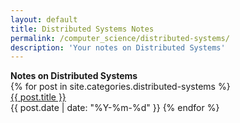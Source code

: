 ```yaml
---
layout: default
title: Distributed Systems Notes
permalink: /computer_science/distributed-systems/
description: 'Your notes on Distributed Systems'
---
```


<strong style="margin-top:-1rem;">
  Notes on Distributed Systems
</strong>

<div class='writing nu'>
  {% for post in site.categories.distributed-systems %}
    <div><a title='#{{ forloop.rindex }}' href='{{ post.url }}'>{{ post.title }}</a></div>
    <time>{{ post.date | date: "%Y-%m-%d" }}</time>
  {% endfor %}
</div>